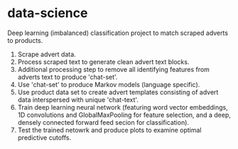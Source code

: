 # data-science
Deep learning (imbalanced) classification project to match scraped adverts to products.

1) Scrape advert data.
2) Process scraped text to generate clean advert text blocks.
3) Additional processing step to remove all identifying features from adverts text to produce 'chat-set'.
4) Use 'chat-set' to produce Markov models (language specific).
5) Use product data set to create advert templates consisting of advert data interspersed with unique 'chat-text'.
6) Train deep learning neural network (featuring word vector embeddings, 1D convolutions and GlobalMaxPooling for feature selection, and a deep, densely connected forward feed secion for classification).
7) Test the trained netowrk and produce plots to examine optimal predictive cutoffs.


